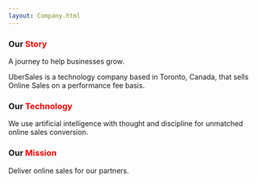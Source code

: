 ```yaml
---
layout: Company.html
---
```


<!-- Company - What we do & why -->

 <div class="ui vertical stripe segment">
  <div class="ui center center aligned text container">
  <h3 class="ui header">Our <span style="color:red;">Story</span></h3>
  <p>A journey to help businesses grow.</p>
  <p>UberSales is a technology company based in Toronto, Canada, that sells Online Sales on a performance fee basis.</p>
  <h3 class="ui header">Our <span style="color:red;">Technology</span></h3>
  <p>We use artificial intelligence with thought and discipline for unmatched online sales conversion.</p>
  <h3>Our <span style="color:red;">Mission</span></h3>
  <p>Deliver online sales for our partners.</p>
</div>
</div>
